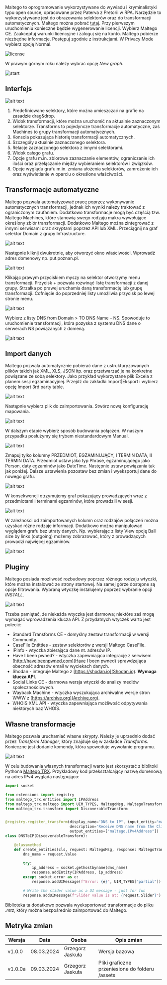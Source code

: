 Maltego to oprogramowanie wykorzystywane do wywiadu i kryminalistyki typu open source, opracowane przez Paterva z Pretorii w RPA. Narzędzie to wykorzystywane jest do obrazowania selektorów oraz do transformacji automatycznych.
Maltego można pobrać [tutaj](https://www.maltego.com/downloads/).
Przy pierwszym uruchomieniu konieczne będzie wygenerowanie licencji. Wybierz Maltego CE. Zaakceptuj warunki licencyjne i zaloguj się na konto. Maltego pobierze niezbędne informacje. Postępuj zgodnie z instrukcjami. W Privacy Mode wybierz opcję Normal.

![license](../../assets/osint/maltego/maltego_welcome.png)

W prawym górnym roku należy wybrać opcję *New graph*.

![start](../../assets/osint/maltego/maltego_start.png)

## Interfejs

![alt text](../../assets/osint/maltego/maltego_gui.png)

1. Predefiniowane selektory, które można umieszczać na grafie na zasadzie drag&drop.
2. Widok transformacji, które można uruchomić na aktualnie zaznaczonym selektorze.
Transforms to pojedyncze transformacje automatyczne, zaś Machines to grupy
transformacji automatycznych.
3. Konsola pokazująca historię transformacji automatycznych.
4. Szczegóły aktualnie zaznaczonego selektora.
5. Relacje zaznaczonego selektora z innymi selektorami.
6. Widok całego grafu.
7. Opcje grafu m.in. zbiorowe zaznaczanie elementów, ograniczanie ich ilości oraz
przełączanie między wybieraniem selektorów i związków.
8. Opcje wyglądu grafu m.in. zmiana ułożenia selektorów, zamrożenie ich oraz
wyświetlanie w oparciu o określone właściwości.

## Transformacje automatyczne
Maltego pozwala automatyzować pracę poprzez wykonywanie automatycznych transformacji, jednak ich wyniki należy traktować z ograniczonym zaufaniem. Dodatkowo transformacje mogą być częścią tzw. Maltego Machines, które stanowią swego rodzaju makra wywołujące określony zbiór transformacji. Dodatkowo Maltego można zintegrować z innymi serwisami oraz skryptami poprzez API lub XML.
Przeciągnij na graf selektor Domain z grupy Infrastructure. 

![alt text](../../assets/osint/maltego/maltego_auto1.png)

Następnie kliknij dwukrotnie, aby otworzyć okno właściwości. Wprowadź adres domenowy np. put.poznan.pl. 

![alt text](../../assets/osint/maltego/maltego_auto2.png)

Klikając prawym przyciskiem myszy na selektor otworzymy menu transformacji. Przycisk + pozwala rozwinąć listę transformacji z danej grupy. Strzałka po prawej uruchamia daną transformację lub grupę transformacji. Cofnięcie do poprzedniej listy umożliwia przycisk po lewej stronie menu. 

![alt text](../../assets/osint/maltego/maltego_auto3.png)

Wybierz z listy DNS from Domain > TO DNS Name – NS. Spowoduje to uruchomienie transformacji, która pozyska z systemu DNS dane o serwerach NS powiązanych z domeną.

![alt text](../../assets/osint/maltego/maltego_auto4.png)

## Import danych
Maltego pozwala automatycznie pobierać dane z ustrukturyzowanych plików takich jak XML, XLS, JSON itp. oraz przetwarzać je na konkretne powiązane ze sobą selektory. Jako przykład wykorzystane plik Excela z planem sesji egzaminacyjnej. Przejdź do zakładki Import|Eksport i wybierz opcję Import 3rd party table. 

![alt text](../../assets/osint/maltego/maltego_import1.png)

Następnie wybierz plik do zaimportowania. Stwórz nową konfigurację mapowania. 

![alt text](../../assets/osint/maltego/maltego_import2.png)

W dalszym etapie wybierz sposób budowania połączeń. W naszym przypadku posłużymy się trybem niestandardowym Manual. 

![alt text](../../assets/osint/maltego/maltego_import3.png)

Zmapuj tylko kolumny PRZEDMIOT, EGZAMINUJĄCY, I TERMIN DATA, II TERMIN DATA. Przedmiot ustaw jako typ Phrase, egzaminującego jako Person, daty egzaminów jako DateTime. Następnie ustaw powiązania tak jak poniżej. Dalsze ustawienia pozostaw bez zmian i wyeksportuj dane do nowego grafu.

![alt text](../../assets/osint/maltego/maltego_import5.png)

W konsekwencji otrzymujemy graf pokazujący prowadzących wraz z przedmiotami i terminami egzaminów, które prowadzili w sesji.

![alt text](../../assets/osint/maltego/maltego_import6.png)

W zależności od zaimportowanych kolumn oraz rodzajów połączeń można uzyskać różne rodzaje informacji. Dodatkowo można manipulować wyglądem grafu bez utraty danych. Np. wybierając z listy View opcję Ball size by links (outgoing) możemy zobrazować, który z
prowadzących prowadzi najwięcej egzaminów.

![alt text](../../assets/osint/maltego/maltego_import7.png)

## Pluginy

Maltego posiada możliwość rozbudowy poprzez różnego rodzaju wtyczki, które można instalować ze strony startowej. Na samej górze dostępne są opcje filtrowania. Wybraną wtyczkę instalujemy poprzez wybranie opcji *INSTALL*.

![alt text](../../assets/osint/maltego/maltego_plugin1.png)

Trzeba pamiętać, że niekażda wtyczka jest darmowa; niektóre zaś mogą wymagać wprowadzenia klucza API. Z przydatnych wtyczek warto jest polecić:

* Standard Transforms CE - domyślny zestaw transformacji w wersji Community.
* CaseFile Entitties - zestaw selektorów z wersji Maltego CaseFile.
* IPinfo - wtyczka zbierająca dane nt. adresów IP.
* Have I been pwned? - wtyczka zapewniająca integrację z serwisem [http://haveibeenpwned.com](Have I been pwned) sprawdzająca obecność adresów email w wyciekach danych.
* Shodan - integruje Maltego z [https://shodan.io](Shodan.io). **Wymaga klucza API**.
* Social Links CE - darmowa wersja wtyczki do analizy mediów społecznościowych.
* Wayback Machine - wtyczka wyszukująca archiwalne wersje stron WWW z [https://archive.org](Archive.org).
* WHOIS XML API - wtyczka zapewniająca możliwość odpytywania niektórych baz WHOIS.

## Własne transformacje

Maltego pozwala uruchamiać własne skrypty. Należy je uprzednio dodać przez *Transform Manager*, który znajduje się w zakładce *Transforms*. Konieczne jest dodanie komendy, która spowoduje wywołanie programu.

![alt text](../../assets/osint/maltego/maltego_local.png)

W celu budowania własnych transformacji warto jest skorzystać z biblitoki Pythona [Maltego TRX](https://docs.maltego.com/support/solutions/articles/15000024277-trx-transform-library-guide). Przykładowy kod przekształcający nazwę domenową na adres IPv4 wygląda następująco:

``` py title="dnstoip.py"
import socket

from extensions import registry
from maltego_trx.entities import IPAddress
from maltego_trx.maltego import UIM_TYPES, MaltegoMsg, MaltegoTransform
from maltego_trx.transform import DiscoverableTransform


@registry.register_transform(display_name="DNS to IP", input_entity="maltego.DNSName",
                             description='Receive DNS name from the Client, and resolve to IP address.',
                             output_entities=["maltego.IPv4Address"])
class DNSToIP(DiscoverableTransform):

    @classmethod
    def create_entities(cls, request: MaltegoMsg, response: MaltegoTransform):
        dns_name = request.Value

        try:
            ip_address = socket.gethostbyname(dns_name)
            response.addEntity(IPAddress, ip_address)
        except socket.error as e:
            response.addUIMessage(f"Error: {e}", UIM_TYPES["partial"])

        # Write the slider value as a UI message - just for fun
        response.addUIMessage(f"Slider value is at: {request.Slider}")
```

Biblioteka ta dodatkowo pozwala wyeksportować transformacje do pliku *.mtz*, który można bezpośrednio zaimportować do Maltego.

## Metryka zmian
| Wersja       | Data       | Osoba             | Opis zmian                                      |
| ------------ | ---------- | ----------------- | ----------------------------------------------- |
| v1.0.0       | 08.03.2024 | Grzegorz Jaskuła  | Wersja bazowa                                   |
| v1.0.0a      | 09.03.2024 | Grzegorz Jaskuła  | Pliki graficzne przeniesione do folderu /assets |
